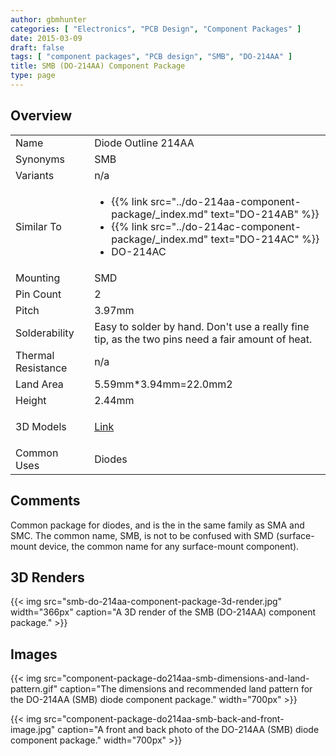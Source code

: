 ```yaml
---
author: gbmhunter
categories: [ "Electronics", "PCB Design", "Component Packages" ]
date: 2015-03-09
draft: false
tags: [ "component packages", "PCB design", "SMB", "DO-214AA" ]
title: SMB (DO-214AA) Component Package
type: page
---
```


## Overview

<table ><tbody ><tr >
<td >Name
</td>
<td >Diode Outline 214AA
</td></tr><tr >
<td >Synonyms
</td>
<td >SMB
</td></tr><tr >
<td >Variants
</td>
<td >n/a</td>
</tr>
<tr >
<td >Similar To</td>
<td >
  <ul>
    <li>{{% link src="../do-214aa-component-package/_index.md" text="DO-214AB" %}}</li>
    <li>{{% link src="../do-214ac-component-package/_index.md" text="DO-214AC" %}}</li>
    <li>DO-214AC</li>
  </ul>
</td>
</tr>
<tr >
<td >Mounting</td>
<td >SMD</td>
</tr>
<tr >
<td >Pin Count</td>
<td >2</td>
</tr>
<tr >
<td >Pitch</td>
<td >3.97mm</td>
</tr>
<tr >
<td >Solderability</td>
<td >Easy to solder by hand. Don't use a really fine tip, as the two pins need a fair amount of heat.</td>
</tr>
<tr >
<td >Thermal Resistance</td>
<td >n/a</td>
</tr>
<tr >
<td >Land Area</td>
<td >5.59mm*3.94mm=22.0mm2</td>
</tr>
<tr >
<td >Height</td>
<td >2.44mm</td>
</tr>
<tr >
<td >3D Models</td>
<td><p><a href="http://www.3dcontentcentral.com/secure/download-model.aspx?catalogid=171&amp;id=85500">Link</a></p></td>
</tr>
<tr >
<td >Common Uses</td>
<td>Diodes</td>
</tr>
</tbody>
</table>

## Comments

Common package for diodes, and is the in the same family as SMA and SMC. The common name, SMB, is not to be confused with SMD (surface-mount device, the common name for any surface-mount component).

## 3D Renders

{{< img src="smb-do-214aa-component-package-3d-render.jpg" width="366px" caption="A 3D render of the SMB (DO-214AA) component package." >}}

## Images

{{< img src="component-package-do214aa-smb-dimensions-and-land-pattern.gif" caption="The dimensions and recommended land pattern for the DO-214AA (SMB) diode component package." width="700px" >}}

{{< img src="component-package-do214aa-smb-back-and-front-image.jpg" caption="A front and back photo of the DO-214AA (SMB) diode component package."  width="700px" >}}
